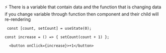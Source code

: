 ⚡️ There is a variable that contain data and the function that is changing data if you change variable through function then component and their child will re-rendering

` const [count, setCount] = useState(0);`

 `const increase = () => {
    setCount(count + 1)
  };`

      <button onClick={increase}>+1</button>
